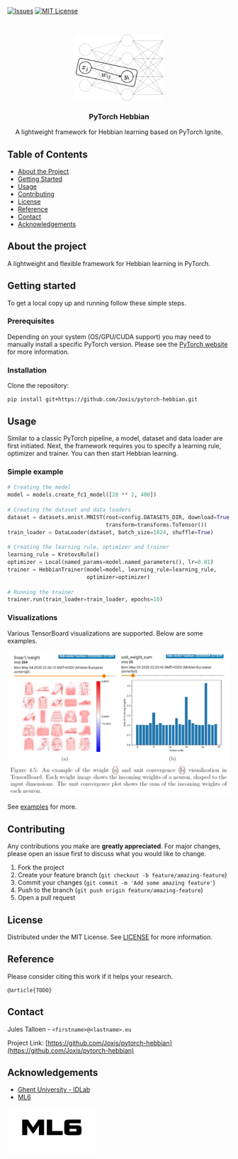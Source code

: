 [![Issues][issues-shield]][issues-url]
[![MIT License][license-shield]][license-url]

<br />
<p align="center">
  <a href="https://github.com/Joxis/pytorch-hebbian">
    <img src="docs/neural_net-local.png" alt="Logo" width="200">
  </a>

  <h3 align="center">PyTorch Hebbian</h3>

  <p align="center">
    A lightweight framework for Hebbian learning based on PyTorch Ignite.
  </p>
</p>

<!-- TABLE OF CONTENTS -->
## Table of Contents

* [About the Project](#about-the-project)
* [Getting Started](#getting-started)
* [Usage](#usage)
* [Contributing](#contributing)
* [License](#license)
* [Reference](#reference)
* [Contact](#contact)
* [Acknowledgements](#acknowledgements)

## About the project
A lightweight and flexible framework for Hebbian learning in PyTorch.

## Getting started
To get a local copy up and running follow these simple steps.

### Prerequisites
Depending on your system (OS/GPU/CUDA support) you may need to manually install a specific PyTorch version.
Please see the [PyTorch website](https://pytorch.org/get-started/locally/) for more information.

### Installation
Clone the repository:
```shell script
pip install git+https://github.com/Joxis/pytorch-hebbian.git
```

## Usage
Similar to a classic PyTorch pipeline, a model, dataset and data loader are first initiated.
Next, the framework requires you to specify a learning rule, optimizer and trainer. 
You can then start Hebbian learning.

### Simple example
```python
# Creating the model
model = models.create_fc1_model([28 ** 2, 400])

# Creating the dataset and data loaders
dataset = datasets.mnist.MNIST(root=config.DATASETS_DIR, download=True,
                               transform=transforms.ToTensor())
train_loader = DataLoader(dataset, batch_size=1024, shuffle=True)

# Creating the learning rule, optimizer and trainer
learning_rule = KrotovsRule()
optimizer = Local(named_params=model.named_parameters(), lr=0.01)
trainer = HebbianTrainer(model=model, learning_rule=learning_rule,
                         optimizer=optimizer)

# Running the trainer
trainer.run(train_loader=train_loader, epochs=10)
```

### Visualizations
Various TensorBoard visualizations are supported. Below are some examples.

<img src="docs/visualizers.jpg" alt="Logo" width="600">

See [examples](https://github.com/Joxis/pytorch-hebbian/tree/master/examples) for more.

## Contributing
Any contributions you make are **greatly appreciated**. For major changes, please open an issue first to discuss what you would like to change.

1. Fork the project
2. Create your feature branch (`git checkout -b feature/amazing-feature`)
3. Commit your changes (`git commit -m 'Add some amazing feature'`)
4. Push to the branch (`git push origin feature/amazing-feature`)
5. Open a pull request

## License
Distributed under the MIT License. See [LICENSE](https://github.com/Joxis/pytorch-hebbian/blob/master/LICENSE) for more information.

## Reference
Please consider citing this work if it helps your research.
```
@article{TODO}
```

## Contact
Jules Talloen - `<firstname>@<lastname>.eu`

Project Link: [https://github.com/Joxis/pytorch-hebbian](https://github.com/Joxis/pytorch-hebbian)

<!-- ACKNOWLEDGEMENTS -->
## Acknowledgements
* [Ghent University - IDLab](https://www.ugent.be/ea/idlab/en)
* [ML6](https://ml6.eu/)

<a href="https://ml6.eu/">
    <img src="docs/ml6_logo.png" alt="Logo" width="200">
</a>

<!-- MARKDOWN LINKS & IMAGES -->
<!-- https://www.markdownguide.org/basic-syntax/#reference-style-links -->
[issues-shield]: https://img.shields.io/github/issues/Joxis/pytorch-hebbian
[issues-url]: https://github.com/Joxis/pytorch-hebbian/issues
[license-shield]: https://img.shields.io/github/license/Joxis/pytorch-hebbian
[license-url]: https://github.com/Joxis/pytorch-hebbian/blob/master/LICENSE
